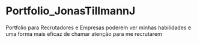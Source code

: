 # Portfolio_JonasTillmannJ
Portfolio para Recrutadores e Empresas poderem ver minhas habilidades e uma forma mais eficaz de chamar atenção para me recrutarem
